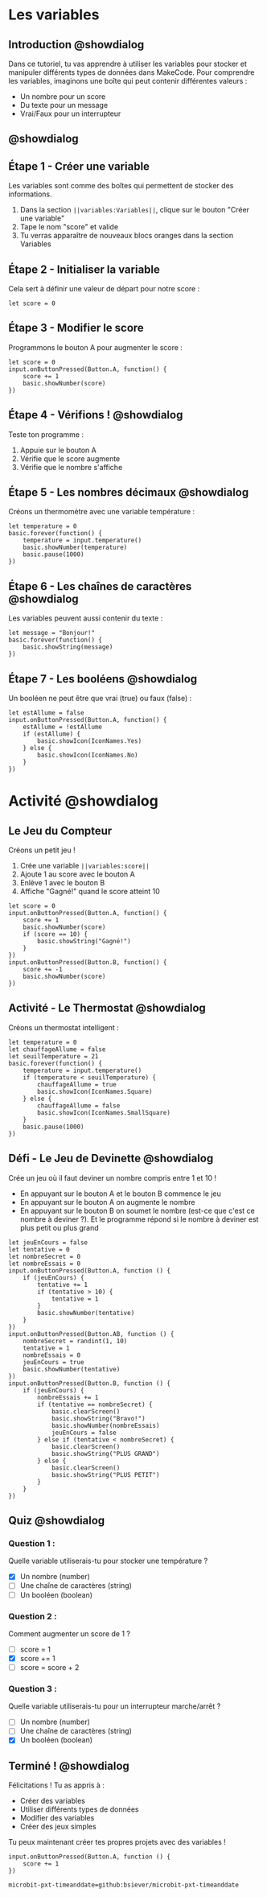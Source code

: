 # Les variables

## Introduction @showdialog
Dans ce tutoriel, tu vas apprendre à utiliser les variables pour stocker et manipuler différents types de données dans MakeCode.
Pour comprendre les variables, imaginons une boîte qui peut contenir différentes valeurs :
- Un nombre pour un score
- Du texte pour un message
- Vrai/Faux pour un interrupteur

## @showdialog

## Étape 1 - Créer une variable 
Les variables sont comme des boîtes qui permettent de stocker des informations.
1. Dans la section ``||variables:Variables||``, clique sur le bouton "Créer une variable"
2. Tape le nom "score" et valide
3. Tu verras apparaître de nouveaux blocs oranges dans la section Variables

## Étape 2 - Initialiser la variable
Cela sert à définir une valeur de départ pour notre score :

```blocks
let score = 0
```
## Étape 3 - Modifier le score
Programmons le bouton A pour augmenter le score :

```blocks
let score = 0
input.onButtonPressed(Button.A, function() {
    score += 1
    basic.showNumber(score)
})
```

## Étape 4 - Vérifions ! @showdialog
Teste ton programme :
1. Appuie sur le bouton A
2. Vérifie que le score augmente
3. Vérifie que le nombre s'affiche

## Étape 5 - Les nombres décimaux @showdialog
Créons un thermomètre avec une variable température :

```blocks
let temperature = 0
basic.forever(function() {
    temperature = input.temperature()
    basic.showNumber(temperature)
    basic.pause(1000)
})
```

## Étape 6 - Les chaînes de caractères @showdialog
Les variables peuvent aussi contenir du texte :

```blocks
let message = "Bonjour!"
basic.forever(function() {
    basic.showString(message)
})
```

## Étape 7 - Les booléens @showdialog
Un booléen ne peut être que vrai (true) ou faux (false) :

```blocks
let estAllume = false
input.onButtonPressed(Button.A, function() {
    estAllume = !estAllume
    if (estAllume) {
        basic.showIcon(IconNames.Yes)
    } else {
        basic.showIcon(IconNames.No)
    }
})
```

# Activité @showdialog
## Le Jeu du Compteur 
Créons un petit jeu !
1. Crée une variable ``||variables:score||``
2. Ajoute 1 au score avec le bouton A
3. Enlève 1 avec le bouton B
4. Affiche "Gagné!" quand le score atteint 10

```blocks
let score = 0
input.onButtonPressed(Button.A, function() {
    score += 1
    basic.showNumber(score)
    if (score == 10) {
        basic.showString("Gagné!")
    }
})
input.onButtonPressed(Button.B, function() {
    score += -1
    basic.showNumber(score)
})
```

## Activité - Le Thermostat @showdialog
Créons un thermostat intelligent :

```blocks
let temperature = 0
let chauffageAllume = false
let seuilTemperature = 21
basic.forever(function() {
    temperature = input.temperature()
    if (temperature < seuilTemperature) {
        chauffageAllume = true
        basic.showIcon(IconNames.Square)
    } else {
        chauffageAllume = false
        basic.showIcon(IconNames.SmallSquare)
    }
    basic.pause(1000)
})
```
## Défi - Le Jeu de Devinette @showdialog
Crée un jeu où il faut deviner un nombre compris entre 1 et 10 !

- En appuyant sur le bouton A et le bouton B commence le jeu
- En appuyant sur le bouton A on augmente le nombre
- En appuyant sur le bouton B on soumet le nombre (est-ce que c'est ce nombre à deviner ?). Et le programme répond si le nombre à deviner est plus petit ou plus grand

```blocks
let jeuEnCours = false
let tentative = 0
let nombreSecret = 0
let nombreEssais = 0
input.onButtonPressed(Button.A, function () {
    if (jeuEnCours) {
        tentative += 1
        if (tentative > 10) {
            tentative = 1
        }
        basic.showNumber(tentative)
    }
})
input.onButtonPressed(Button.AB, function () {
    nombreSecret = randint(1, 10)
    tentative = 1
    nombreEssais = 0
    jeuEnCours = true
    basic.showNumber(tentative)
})
input.onButtonPressed(Button.B, function () {
    if (jeuEnCours) {
        nombreEssais += 1
        if (tentative == nombreSecret) {
            basic.clearScreen()
            basic.showString("Bravo!")
            basic.showNumber(nombreEssais)
            jeuEnCours = false
        } else if (tentative < nombreSecret) {
            basic.clearScreen()
            basic.showString("PLUS GRAND")
        } else {
            basic.clearScreen()
            basic.showString("PLUS PETIT")
        }
    }
})
```

## Quiz @showdialog
### Question 1 : 
Quelle variable utiliserais-tu pour stocker une température ?
* [x] Un nombre (number)
* [ ] Une chaîne de caractères (string)
* [ ] Un booléen (boolean)

### Question 2 : 
Comment augmenter un score de 1 ?
* [ ] score = 1
* [x] score += 1
* [ ] score = score + 2

### Question 3 : 
Quelle variable utiliserais-tu pour un interrupteur marche/arrêt ?
* [ ] Un nombre (number)
* [ ] Une chaîne de caractères (string)
* [x] Un booléen (boolean)

## Terminé ! @showdialog
Félicitations ! Tu as appris à :
* Créer des variables
* Utiliser différents types de données
* Modifier des variables
* Créer des jeux simples

Tu peux maintenant créer tes propres projets avec des variables !

```ghost
input.onButtonPressed(Button.A, function () {
    score += 1
})
```
```package
microbit-pxt-timeanddate=github:bsiever/microbit-pxt-timeanddate
```